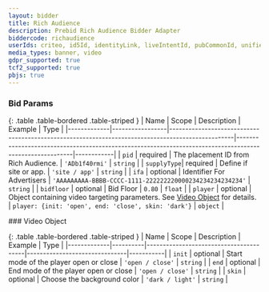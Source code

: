 ```yaml
---
layout: bidder
title: Rich Audience
description: Prebid Rich Audience Bidder Adapter
biddercode: richaudience
userIds: criteo, id5Id, identityLink, liveIntentId, pubCommonId, unifiedId
media_types: banner, video
gdpr_supported: true
tcf2_supported: true
pbjs: true
---
```


### Bid Params

{: .table .table-bordered .table-striped }
| Name        | Scope           | Description                                                                                      | Example                                                                                                 | Type       |
|-------------|-----------------|--------------------------------------------------------------------------------------------------|---------------------------------------------------------------------------------------------------------|------------|
| `pid`       | required        | The placement ID from Rich Audience.                                                             | `'ADb1f40rmi'`                                                                                          | `string`   |
| `supplyType`| required        | Define if site or app.                                                                           | `'site / app'`                                                                                          | `string`   |
| `ifa`       | optional        | Identifier For Advertisers                                                                       | `'AAAAAAAAA-BBBB-CCCC-1111-222222220000234234234234234'`                                                | `string`   |
| `bidfloor`  | optional        | Bid Floor                                                                                        | `0.80`                                                                                                  | `float`    |
| `player`    | optional        | Object containing video targeting parameters. See [Video Object](#ra-video-object) for details.  | `player: {init: 'open', end: 'close', skin: 'dark'}`                                                    | `object`   |


<a name="ra-video-object" />
### Video Object

{: .table .table-bordered .table-striped }
| Name        | Scope    | Description                            | Example                       | Type      |
|-------------|----------|----------------------------------------|-------------------------------|-----------|
| `init`      | optional | Start mode of the player open or close | `'open / close'`              | `string`  |
| `end`       | optional | End mode of the player open or close   | `'open / close'`              | `string`  |
| `skin`      | optional | Choose the background color            | `'dark / light'`              | `string`  |
